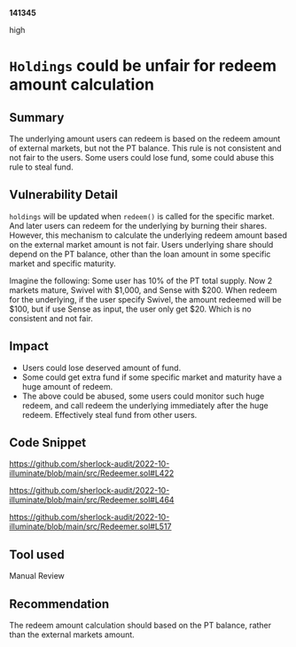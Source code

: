 __141345__

high

# `Holdings` could be unfair for redeem amount calculation

## Summary

The underlying amount users can redeem is based on the redeem amount of external markets, but not the PT balance. This rule is not consistent and not fair to the users. Some users could lose fund, some could abuse this rule to steal fund.


## Vulnerability Detail

`holdings` will be updated when `redeem()` is called for the specific market. And later users can redeem for the underlying by burning their shares. However, this mechanism to calculate the underlying redeem amount based on the external market amount is not fair. Users underlying share should depend on the PT balance, other than the loan amount in some specific market and specific maturity.

Imagine the following: 
Some user has 10% of the PT total supply. Now 2 markets mature, Swivel with $1,000, and Sense with $200. 
When redeem for the underlying, if the user specify Swivel, the amount redeemed will be $100, but if use Sense as input, the user only get $20. Which is no consistent and not fair.


## Impact

- Users could lose deserved amount of fund.
- Some could get extra fund if some specific market and maturity have a huge amount of redeem.
- The above could be abused, some users could monitor such huge redeem, and call redeem the underlying immediately after the huge redeem. Effectively steal fund from other users.


## Code Snippet

https://github.com/sherlock-audit/2022-10-illuminate/blob/main/src/Redeemer.sol#L422

https://github.com/sherlock-audit/2022-10-illuminate/blob/main/src/Redeemer.sol#L464

https://github.com/sherlock-audit/2022-10-illuminate/blob/main/src/Redeemer.sol#L517


## Tool used

Manual Review

## Recommendation

The redeem amount calculation should based on the PT balance, rather than the external markets amount.
